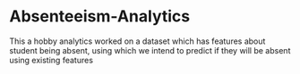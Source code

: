 # Absenteeism-Analytics
This a hobby analytics worked on a dataset which has features about student being absent, using which we intend to predict if they will be absent using existing features
